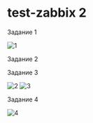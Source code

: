 # test-zabbix 2
Задание 1

![1](https://github.com/ZelinskiyAN/test-zabbix/assets/149052655/dc602315-1b5a-41ea-8be4-25701bc20127)

Задание 2

Задание 3

![2](https://github.com/ZelinskiyAN/test-zabbix/assets/149052655/9c6125a6-3cf5-42ee-b4b7-8d987fe91701)
![3](https://github.com/ZelinskiyAN/test-zabbix/assets/149052655/6a7c4636-d802-458f-a8fc-ffb6600390ad)


Задание 4

![4](https://github.com/ZelinskiyAN/test-zabbix/assets/149052655/86cf515d-53bd-436e-bde0-8489b73c0d1b)
